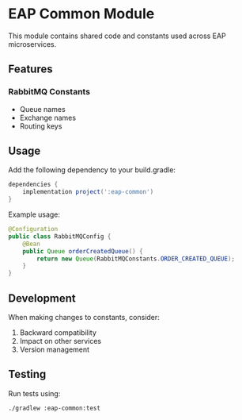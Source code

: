 # EAP Common Module

This module contains shared code and constants used across EAP microservices.

## Features

### RabbitMQ Constants
- Queue names
- Exchange names
- Routing keys

## Usage

Add the following dependency to your build.gradle:

```gradle
dependencies {
    implementation project(':eap-common')
}
```

Example usage:

```java
@Configuration
public class RabbitMQConfig {
    @Bean
    public Queue orderCreatedQueue() {
        return new Queue(RabbitMQConstants.ORDER_CREATED_QUEUE);
    }
}
```

## Development

When making changes to constants, consider:
1. Backward compatibility
2. Impact on other services
3. Version management

## Testing

Run tests using:
```bash
./gradlew :eap-common:test
```
